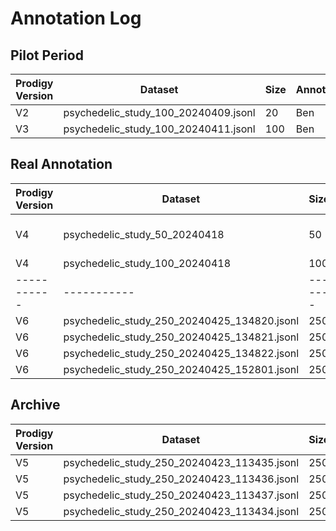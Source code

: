 # Annotation Log

## Pilot Period
| Prodigy Version | Dataset | Size | Annotator| Annotations Received
| ----------- | ----------- |-------|-----------|-----------
| V2 | psychedelic_study_100_20240409.jsonl  | 20 | Ben | x
| V3  | psychedelic_study_100_20240411.jsonl  | 100 | Ben | x


## Real Annotation
| Prodigy Version | Dataset | Size | Annotator | Annotations Received
| ----------- | ----------- |-------|-----------|-----------
| V4 | psychedelic_study_50_20240418 | 50 | Ben, Bernard, Julia, Pia | Ben, Pia
| V4 | psychedelic_study_100_20240418 | 100 | Ben | x
| ----------- | ----------- |-------|-----------|-----------
| V6 | psychedelic_study_250_20240425_134820.jsonl | 250 | Julia |
| V6 | psychedelic_study_250_20240425_134821.jsonl | 250 | Bernard |
| V6 | psychedelic_study_250_20240425_134822.jsonl | 250 | Pia |
| V6 | psychedelic_study_250_20240425_152801.jsonl | 250 | Ben |


## Archive
| Prodigy Version | Dataset | Size | Annotator | Annotations Received
| ----------- | ----------- |-------|-----------|-----------
| V5 | psychedelic_study_250_20240423_113435.jsonl | 250 | Julia
| V5 | psychedelic_study_250_20240423_113436.jsonl | 250 | Bernard
| V5 | psychedelic_study_250_20240423_113437.jsonl | 250 | Pia
| V5 | psychedelic_study_250_20240423_113434.jsonl | 250 | Ben